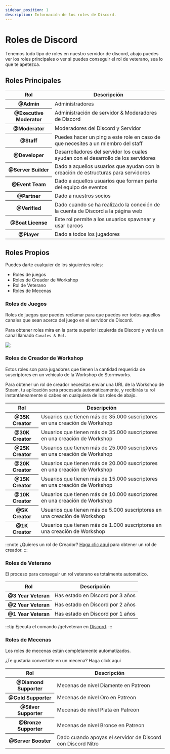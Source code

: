 ```yaml
---
sidebar_position: 1
description: Información de los roles de Discord.
---
```


# Roles de Discord

Tenemos todo tipo de roles en nuestro servidor de discord, abajo puedes ver los roles principales o ver si puedes conseguir el rol de veterano, sea lo que te apetezca.

## Roles Principales

<table class="table nowrap table-dark table-sm">
<thead>
<tr>
<th scope="col">Rol</th>
<th scope="col">Descripción</th>
</tr>
</thead>
<tbody>
<tr>
<th scope="row"><span style={{color: "#ff0000"}}>@Admin</span></th>
<td>Administradores</td>
</tr>
<tr>
<th scope="row"><span style={{color: "#fcf202"}}>@Executive Moderator</span></th>
<td>Administración de servidor & Moderadores de Discord</td>
</tr>
<tr>
<th scope="row"><span style={{color: "#4ee718"}}>@Moderator</span></th>
<td>Moderadores del Discord y Servidor</td>
</tr>
<tr>
<th scope="row"><span style={{color: "#2bac3c"}}>@Staff</span></th>
<td>Puedes hacer un ping a este role en caso de que necesites a un miembro del staff</td>
</tr>
<tr>
<th scope="row"><span style={{color: "#1e9b94"}}>@Developer</span></th>
<td>Desarrolladores del servidor los cuales ayudan con el desarrollo de los servidores</td>
</tr>
<tr>
<th scope="row"><span style={{color: "#1aac93"}}>@Server Builder</span></th>
<td>Dado a aquellos usuarios que ayudan con la creación de estructuras para servidores</td>
</tr>
<tr>
<th scope="row"><span style={{color: "#c5a138"}}>@Event Team</span></th>
<td>Dado a aquellos usuarios que forman parte del equipo de eventos</td>
</tr>
<tr>
<th scope="row"><span style={{color: "#ff8e01"}}>@Partner</span></th>
<td>Dado a nuestros socios</td>
</tr>

<tr>
<th scope="row"><span style={{color: "#7289da"}}>@Verified</span></th>
<td>Dado cuando se ha realizado la conexión de la cuenta de Discord a la página web</td>
</tr>
<tr>
<th scope="row"><span style={{color: "#7ac2e9"}}>@Boat License</span></th>
<td>Este rol permite a los usuarios spawnear y usar barcos</td>
</tr>
<tr>
<th scope="row"><span style={{color: "#99aab5"}}>@Player</span></th>
<td>Dado a todos los jugadores</td>
</tr>
</tbody>
</table>

## Roles Propios

Puedes darte cualquier de los siguientes roles:

- Roles de juegos
- Roles de Creador de Workshop
- Rol de Veterano
- Roles de Mecenas

### Roles de Juegos

Roles de juegos que puedes reclamar para que puedes ver todos aquellos canales que sean acerca del juego en el servidor de Discord.

Para obtener roles mira en la parte superior izquierda de Discord y verás un canal llamado `Canales & Rol`.

<img src="/img/discord/discordgameroles.png" />


### Roles de Creador de Workshop

Estos roles son para jugadores que tienen la cantidad requerida de suscriptores en un vehículo de la Workshop de Stormworks.

Para obtener un rol de creador necesitas enviar una URL de la Workshop de Steam, tu aplicación será procesada automáticamente, y recibirás tu rol instantáneamente si cabes en cualquiera de los roles de abajo.

<table class="table nowrap table-dark table-sm">
<thead>
<tr>
<th scope="col">Rol</th>
<th scope="col">Descripción</th>
</tr>
</thead>
<tbody>
<tr>
<th scope="row"><span style={{color: "#da5353"}}>@35K Creator</span></th>
<td>Usuarios que tienen más de 35.000 suscriptores en una creación de Workshop</td>
</tr>
<tr>
<th scope="row"><span style={{color: "#da5353"}}>@30K Creator</span></th>
<td>Usuarios que tienen más de 35.000 suscriptores en una creación de Workshop</td>
</tr>
<tr>
<th scope="row"><span style={{color: "#da5353"}}>@25K Creator</span></th>
<td>Usuarios que tienen más de 25.000 suscriptores en una creación de Workshop</td>
</tr>
<tr>
<th scope="row"><span style={{color: "#da5353"}}>@20K Creator</span></th>
<td>Usuarios que tienen más de 20.000 suscriptores en una creación de Workshop</td>
</tr>
<tr>
<th scope="row"><span style={{color: "#f35f5f"}}>@15K Creator</span></th>
<td>Usuarios que tienen más de 15.000 suscriptores en una creación de Workshop</td>
</tr>
<tr>
<th scope="row"><span style={{color: "#f57575"}}>@10K Creator</span></th>
<td>Usuarios que tienen más de 10.000 suscriptores en una creación de Workshop</td>
</tr>
<tr>
<th scope="row"><span style={{color: "#ff9696"}}>@5K Creator</span></th>
<td>Usuarios que tienen más de 5.000 suscriptores en una creación de Workshop</td>
</tr>
<tr>
<th scope="row"><span style={{color: "#d49797"}}>@1K Creator</span></th>
<td>Usuarios que tienen más de 1.000 suscriptores en una creación de Workshop</td>
</tr>
</tbody>
</table>

:::note ¿Quieres un rol de Creador?
[Haga clic aquí](https://trickys.gg/applications/new) para obtener un rol de creador.
:::

### Roles de Veterano

El proceso para conseguir un rol veterano es totalmente automático.

<table class="table nowrap table-dark table-sm">
<thead>
<tr>
<th scope="col">Rol</th>
<th scope="col">Descripción</th>
</tr>
</thead>
<tbody>
<tr>
<th scope="row"><span style={{color: "#c27c0e"}}>@3 Year Veteran</span></th>
<td>Has estado en Discord por 3 años</td>
</tr>
<tr>
<th scope="row"><span style={{color: "#c27c0e"}}>@2 Year Veteran</span></th>
<td>Has estado en Discord por 2 años</td>
</tr>
<tr>
<th scope="row"><span style={{color: "#c27c0e"}}>@1 Year Veteran</span></th>
<td>Has estado en Discord por 1 años</td>
</tr>
</tbody>
</table>

:::tip
Ejecuta el comando <a class="code-text">/getveteran</a> en [Discord](discord://discord.com/channels/710922135580835950/723322585563267073).
:::


### Roles de Mecenas

Los roles de mecenas están completamente automatizados.

¿Te gustaría convertirte en un mecena? Haga click aquí

<table class="table nowrap table-dark table-sm">
<thead>
<tr>
<th scope="col">Rol</th>
<th scope="col">Descripción</th>
</tr>
</thead>
<tbody>
<tr>
<th scope="row"><span style={{color: "#05d6ff"}}>@Diamond Supporter</span></th>
<td>Mecenas de nivel Diamente en Patreon</td>
</tr>
<tr>
<th scope="row"><span style={{color: "#e9c716"}}>@Gold Supporter</span></th>
<td>Mecenas de nivel Oro en Patreon</td>
</tr>
<tr>
<th scope="row"><span style={{color: "#c0c0c0"}}>@Silver Supporter</span></th>
<td>Mecenas de nivel Plata en Patreon</td>
</tr>
<tr>
<th scope="row"><span style={{color: "#cd7f32"}}>@Bronze Supporter</span></th>
<td>Mecenas de nivel Bronce en Patreon</td>
</tr>
<tr>
<th scope="row"><span style={{color: "#ff73fa"}}>@Server Booster</span></th>
<td>Dado cuando apoyas el servidor de Discord con Discord Nitro</td>
</tr>
</tbody>
</table>